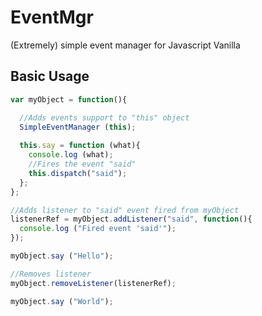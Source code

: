 # EventMgr
(Extremely) simple event manager for Javascript Vanilla

## Basic Usage

```javascript
var myObject = function(){

  //Adds events support to "this" object
  SimpleEventManager (this);
  
  this.say = function (what){
    console.log (what);
    //Fires the event "said"
    this.dispatch("said");
  };
};

//Adds listener to "said" event fired from myObject
listenerRef = myObject.addListener("said", function(){
  console.log ("Fired event 'said'");
});

myObject.say ("Hello");

//Removes listener
myObject.removeListener(listenerRef);

myObject.say ("World");

```
